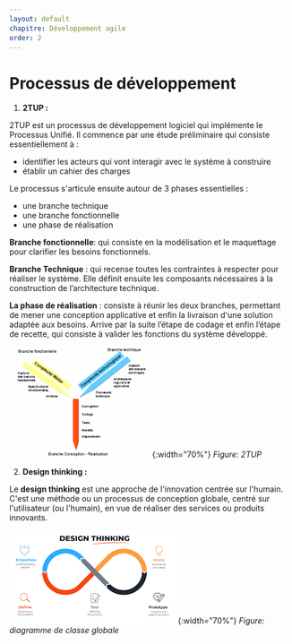 ```yaml
---
layout: default
chapitre: Développement agile 
order: 2
---
```


# Processus de développement

1. **2TUP :**

2TUP est un processus de développement logiciel qui implémente le Processus Unifié. Il commence par une étude préliminaire qui consiste essentiellement à :
   - identifier les acteurs qui vont interagir avec le système à construire
   - établir un cahier des charges 

Le processus s'articule ensuite autour de 3 phases essentielles :
   - une branche technique
   - une branche fonctionnelle
   - une phase de réalisation

**Branche fonctionnelle**: qui consiste en la modélisation et le maquettage pour clarifier les besoins fonctionnels.

**Branche Technique** : qui recense toutes les contraintes à respecter pour réaliser le système. Elle définit ensuite les composants nécessaires à la construction de l’architecture technique.

**La phase de réalisation** : consiste à réunir les deux branches, permettant de mener une conception applicative et enfin la livraison d'une solution adaptée aux besoins. Arrive par la suite l’étape de codage et enfin l’étape de recette, qui consiste à valider les fonctions du système développé.

![2TUP](./images/2TUP.png){:width="70%"} *Figure: 2TUP*

2. **Design thinking :**

Le **design thinking** est une approche de l'innovation centrée sur l'humain. C'est une méthode ou un processus de conception globale, centré sur l'utilisateur (ou l'humain), en vue de réaliser des services ou produits innovants.

![Design thinking](./images/Design-thinking.png){:width="70%"} *Figure: diagramme de classe globale*

<!-- new slide -->
